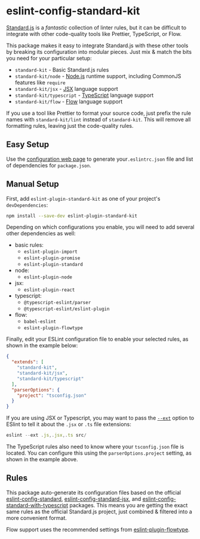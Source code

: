 # eslint-config-standard-kit

[Standard.js](https://standardjs.com) is a _fantastic_ collection of linter rules, but it can be difficult to integrate with other code-quality tools like Prettier, TypeScript, or Flow.

This package makes it easy to integrate Standard.js with these other tools by breaking its configuration into modular pieces. Just mix & match the bits you need for your particular setup:

- `standard-kit` - Basic Standard.js rules
- `standard-kit/node` - [Node.js](https://nodejs.org/) runtime support, including CommonJS features like `require`
- `standard-kit/jsx` - [JSX](https://reactjs.org/docs/introducing-jsx.html) language support
- `standard-kit/typescript` - [TypeScript](https://typescriptlang.org) language support
- `standard-kit/flow` - [Flow](https://flow.org/) language support

If you use a tool like Prettier to format your source code, just prefix the rule names with `standard-kit/lint` instead of `standard-kit`. This will remove all formatting rules, leaving just the code-quality rules.

## Easy Setup

Use the [configuration web page](https://www.swansontec.com/eslint-config-standard-kit/) to generate your`.eslintrc.json` file and list of dependencies for `package.json`.

## Manual Setup

First, add `eslint-plugin-standard-kit` as one of your project's `devDependencies`:

```sh
npm install --save-dev eslint-plugin-standard-kit
```

Depending on which configurations you enable, you will need to add several other dependencies as well:

- basic rules:
  - `eslint-plugin-import`
  - `eslint-plugin-promise`
  - `eslint-plugin-standard`
- node:
  - `eslint-plugin-node`
- jsx:
  - `eslint-plugin-react`
- typescript:
  - `@typescript-eslint/parser`
  - `@typescript-eslint/eslint-plugin`
- flow:
  - `babel-eslint`
  - `eslint-plugin-flowtype`

Finally, edit your ESLint configuration file to enable your selected rules, as shown in the example below:

```json
{
  "extends": [
    "standard-kit",
    "standard-kit/jsx",
    "standard-kit/typescript"
  ],
  "parserOptions": {
    "project": "tsconfig.json"
  }
}
```

If you are using JSX or Typescript, you may want to pass the [`--ext`](https://eslint.org/docs/user-guide/command-line-interface#--ext) option to ESlint to tell it about the `.jsx` or `.ts` file extensions:

```js
eslint --ext .js,.jsx,.ts src/
```

The TypeScript rules also need to know where your `tsconfig.json` file is located. You can configure this using the `parserOptions.project` setting, as shown in the example above.

## Rules

This package auto-generate its configuration files based on the official [eslint-config-standard](https://github.com/standard/eslint-config-standard), [eslint-config-standard-jsx](https://github.com/standard/eslint-config-standard-jsx), and [eslint-config-standard-with-typescript](https://github.com/standard/eslint-config-standard-with-typescript) packages. This means you are getting the exact same rules as the official Standard.js project, just combined & filtered into a more convenient format.

Flow support uses the recommended settings from [eslint-plugin-flowtype](https://github.com/gajus/eslint-plugin-flowtype).
